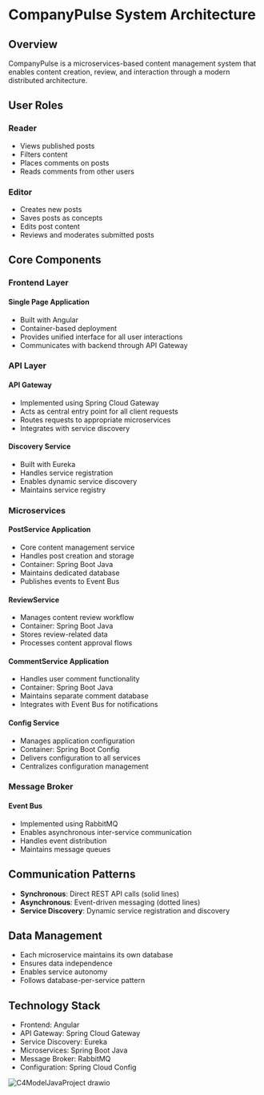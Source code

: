 # CompanyPulse System Architecture

## Overview
CompanyPulse is a microservices-based content management system that enables content creation, review, and interaction through a modern distributed architecture.

## User Roles
### Reader
- Views published posts
- Filters content
- Places comments on posts
- Reads comments from other users

### Editor
- Creates new posts
- Saves posts as concepts
- Edits post content
- Reviews and moderates submitted posts

## Core Components

### Frontend Layer
#### Single Page Application
- Built with Angular
- Container-based deployment
- Provides unified interface for all user interactions
- Communicates with backend through API Gateway

### API Layer
#### API Gateway
- Implemented using Spring Cloud Gateway
- Acts as central entry point for all client requests
- Routes requests to appropriate microservices
- Integrates with service discovery

#### Discovery Service
- Built with Eureka
- Handles service registration
- Enables dynamic service discovery
- Maintains service registry

### Microservices

#### PostService Application
- Core content management service
- Handles post creation and storage
- Container: Spring Boot Java
- Maintains dedicated database
- Publishes events to Event Bus

#### ReviewService
- Manages content review workflow
- Container: Spring Boot Java
- Stores review-related data
- Processes content approval flows

#### CommentService Application
- Handles user comment functionality
- Container: Spring Boot Java
- Maintains separate comment database
- Integrates with Event Bus for notifications

#### Config Service
- Manages application configuration
- Container: Spring Boot Config
- Delivers configuration to all services
- Centralizes configuration management

### Message Broker
#### Event Bus
- Implemented using RabbitMQ
- Enables asynchronous inter-service communication
- Handles event distribution
- Maintains message queues

## Communication Patterns
- **Synchronous**: Direct REST API calls (solid lines)
- **Asynchronous**: Event-driven messaging (dotted lines)
- **Service Discovery**: Dynamic service registration and discovery

## Data Management
- Each microservice maintains its own database
- Ensures data independence
- Enables service autonomy
- Follows database-per-service pattern

## Technology Stack
- Frontend: Angular
- API Gateway: Spring Cloud Gateway
- Service Discovery: Eureka
- Microservices: Spring Boot Java
- Message Broker: RabbitMQ
- Configuration: Spring Cloud Config


![C4ModelJavaProject drawio](https://github.com/user-attachments/assets/42821c65-b756-455d-946d-3bb563834a52)


